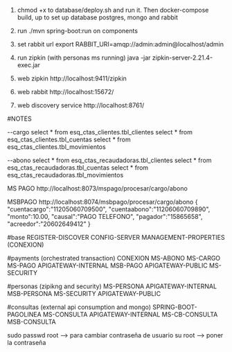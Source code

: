 1. chmod +x to database/deploy.sh and run it. 
Then docker-compose build, up to set up database postgres, mongo and rabbit

2. run ./mvn spring-boot:run on components

3. set rabbit url
export RABBIT_URI=amqp://admin:admin@localhost/admin

4. run zipkin (with personas ms running)
java -jar zipkin-server-2.21.4-exec.jar

5. web zipkin http://localhost:9411/zipkin

6. web rabbit http://localhost:15672/

7. web discovery service http://localhost:8761/

#NOTES

--cargo
select * from esq_ctas_clientes.tbl_clientes
select * from esq_ctas_clientes.tbl_cuentas
select * from esq_ctas_clientes.tbl_movimientos

--abono
select * from esq_ctas_recaudadoras.tbl_clientes
select * from esq_ctas_recaudadoras.tbl_cuentas
select * from esq_ctas_recaudadoras.tbl_movimientos

MS PAGO
http://localhost:8073/mspago/procesar/cargo/abono

MSBPAGO
http://localhost:8074/msbpago/procesar/cargo/abono
{
"cuentacargo":"11205060709500",
"cuentaabono":"11206060709890",
"monto":10.00,
"causal":"PAGO TELEFONO",
"pagador":"15865658",
"acreedor":"20602649412"
}

#base
REGISTER-DISCOVER
CONFIG-SERVER
MANAGEMENT-PROPERTIES (CONEXION)

#payments (orchestrated transaction)
CONEXION
MS-ABONO
MS-CARGO
MS-PAGO
APIGATEWAY-INTERNAL
MSB-PAGO
APIGATEWAY-PUBLIC
MS-SECURITY

#personas (zipikng and security)
MS-PERSONA
APIGATEWAY-INTERNAL
MSB-PERSONA
MS-SECURITY
APIGATEWAY-PUBLIC

#consultas (external api consumption and mongo)
SPRING-BOOT-PAGOLINEA
MS-CONSULTA
APIGATEWAY-INTERNAL
MS-CB-CONSULTA
MSB-CONSULTA

sudo passwd root --> para cambiar contraseña de usuario 
su root --> poner la contraseña